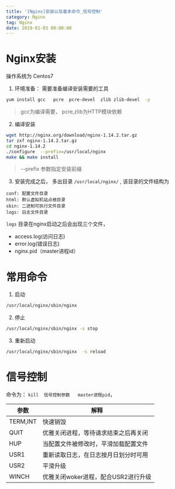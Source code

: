 ```yaml
---
title: '[Nginx]安装以及基本命令_信号控制'
category: Nginx
tag: Nginx
date: 2019-01-03 00:00:00
---
```



# Nginx安装

操作系统为 Centos7

1. 环境准备： 需要准备编译安装需要的工具
```bash
yum install gcc   pcre  pcre-devel  zlib zlib-devel  -y
```
> gcc为编译需要， pcre,zlib为HTTP模块依赖

2. 编译安装
```bash
wget http://nginx.org/download/nginx-1.14.2.tar.gz
tar zxf nginx-1.14.2.tar.gz 
cd nginx-1.14.2
./configure  --prefix=/usr/local/nginx
make && make install 
```
> --prefix 参数指定安装前缀

3. 安装完成之后， 多出目录 `/usr/local/nginx/` , 该目录的文件结构为 
```
conf: 配置文件目录
html: 默认虚拟机站点根目录
sbin: 二进制可执行文件目录
logs: 日志文件目录
```
`logs`  目录在nginx启动之后会出现三个文件， 
- access.log(访问日志) 
- error.log(错误日志) 
- nginx.pid（master进程id）

# 常用命令

1. 启动
```bash
/usr/local/nginx/sbin/nginx
```
2. 停止
```bash
/usr/local/nginx/sbin/nginx -s stop
```
3. 重新启动
```bash
/usr/local/nginx/sbin/nginx  -s reload
```


# 信号控制 

命令为：  `kill  信号控制参数   master进程pid`， 

|参数|解释|
|---|---|
|TERM,INT|快速销毁|
|QUIT|优雅关闭进程，等待请求结束之后再关闭|
|HUP|当配置文件被修改时，平滑加载配置文件|
|USR1|重新读取日志，在日志按月日划分时可用|
|USR2|平滑升级|
|WINCH|优雅关闭woker进程，配合USR2进行升级|

